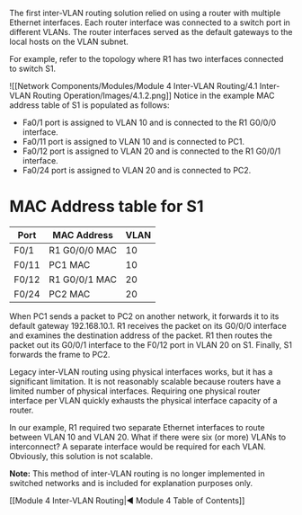 The first inter-VLAN routing solution relied on using a router with multiple Ethernet interfaces. Each router interface was connected to a switch port in different VLANs. The router interfaces served as the default gateways to the local hosts on the VLAN subnet.

For example, refer to the topology where R1 has two interfaces connected to switch S1.

![[Network Components/Modules/Module 4 Inter-VLAN Routing/4.1 Inter-VLAN Routing Operation/Images/4.1.2.png]]
Notice in the example MAC address table of S1 is populated as follows:

- Fa0/1 port is assigned to VLAN 10 and is connected to the R1 G0/0/0 interface.
- Fa0/11 port is assigned to VLAN 10 and is connected to PC1.
- Fa0/12 port is assigned to VLAN 20 and is connected to the R1 G0/0/1 interface.
- Fa0/24 port is assigned to VLAN 20 and is connected to PC2.

# MAC Address table for S1

| Port  | MAC Address   | VLAN |
| ----- | ------------- | ---- |
| F0/1  | R1 G0/0/0 MAC | 10   |
| F0/11 | PC1 MAC       | 10   |
| F0/12 | R1 G0/0/1 MAC | 20   |
| F0/24 | PC2 MAC       | 20   |

When PC1 sends a packet to PC2 on another network, it forwards it to its default gateway 192.168.10.1. R1 receives the packet on its G0/0/0 interface and examines the destination address of the packet. R1 then routes the packet out its G0/0/1 interface to the F0/12 port in VLAN 20 on S1. Finally, S1 forwards the frame to PC2.

Legacy inter-VLAN routing using physical interfaces works, but it has a significant limitation. It is not reasonably scalable because routers have a limited number of physical interfaces. Requiring one physical router interface per VLAN quickly exhausts the physical interface capacity of a router.

In our example, R1 required two separate Ethernet interfaces to route between VLAN 10 and VLAN 20. What if there were six (or more) VLANs to interconnect? A separate interface would be required for each VLAN. Obviously, this solution is not scalable.

**Note:** This method of inter-VLAN routing is no longer implemented in switched networks and is included for explanation purposes only.

[[Module 4 Inter-VLAN Routing|◀ Module 4 Table of Contents]]